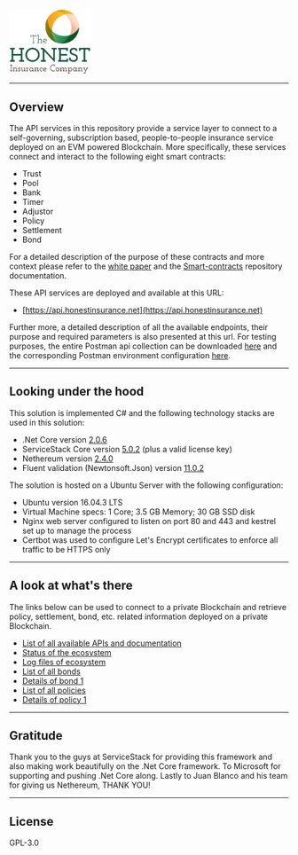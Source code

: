 [<img src="https://github.com/HonestInsurance/Resources/blob/master/branding/HIC_Logo_Vertical.png?raw=true" width="150">](https://www.honestinsurance.net)

-----------------------

## Overview

The API services in this repository provide a service layer to connect to a self-governing, subscription based, people-to-people insurance service deployed on an EVM powered Blockchain. More specifically, these services connect and interact to the following eight smart contracts:
* Trust
* Pool
* Bank
* Timer
* Adjustor 
* Policy
* Settlement
* Bond

For a detailed description of the purpose of these contracts and more context please refer to the [white paper](https://github.com/HonestInsurance/Resources/blob/master/research/WhitePaper-HonestInsurance.pdf?raw=true) and the [Smart-contracts](https://github.com/HonestInsurance/Smart-Contracts) repository documentation.

These API services are deployed and available at this URL:
* [https://api.honestinsurance.net](https://api.honestinsurance.net)

Further more, a detailed description of all the available endpoints, their purpose and required parameters is also presented at this url.
For testing purposes, the entire Postman api collection can be downloaded [here](https://github.com/HonestInsurance/Resources/blob/master/postman/HonestInsurance-API.postman_collection.json?raw=true) and the corresponding Postman environment configuration [here](https://github.com/HonestInsurance/Resources/blob/master/postman/HonestInsurance-API.postman_environment.json?raw=true).


-----------------------

## Looking under the hood

This solution is implemented C# and the following technology stacks are used in this solution:
* .Net Core version [2.0.6](https://github.com/dotnet/core)
* ServiceStack Core version [5.0.2](https://www.nuget.org/packages/ServiceStack.Core) (plus a valid license key)
* Nethereum version [2.4.0](https://www.nuget.org/packages/Nethereum.Web3/)
* Fluent validation (Newtonsoft.Json) version [11.0.2](https://www.nuget.org/packages/Newtonsoft.Json)

The solution is hosted on a Ubuntu Server with the following configuration:
* Ubuntu version 16.04.3 LTS
* Virtual Machine specs: 1 Core; 3.5 GB Memory; 30 GB SSD disk
* Nginx web server configured to listen on port 80 and 443 and kestrel set up to manage the process
* Certbot was used to configure Let's Encrypt certificates to enforce all traffic to be HTTPS only

-----------------------

## A look at what's there

The links below can be used to connect to a private Blockchain and retrieve policy, settlement, bond, etc. related information deployed on a private Blockchain.
* [List of all available APIs and documentation](https://api.honestinsurance.net)
* [Status of the ecosystem](https://api.honestinsurance.net/ecosystem/status?ContractAdr=0xf25186b5081ff5ce73482ad761db0eb0d25abfbf)
* [Log files of ecosystem](https://api.honestinsurance.net/ecosystem/logs?ContractAdr=0xf25186b5081ff5ce73482ad761db0eb0d25abfbf)
* [List of all bonds](https://api.honestinsurance.net/bond/list?ContractAdr=0xf25186b5081ff5ce73482ad761db0eb0d25abfbf)
* [Details of bond 1](https://api.honestinsurance.net/bond?ContractAdr=0xf25186b5081ff5ce73482ad761db0eb0d25abfbf&Idx=1)
* [List of all policies](https://api.honestinsurance.net/policy/list?ContractAdr=0xf25186b5081ff5ce73482ad761db0eb0d25abfbf)
* [Details of policy 1](https://api.honestinsurance.net/policy?ContractAdr=0xf25186b5081ff5ce73482ad761db0eb0d25abfbf&Idx=1)

-----------------------

## Gratitude

Thank you to the guys at ServiceStack for providing this framework and also making work beautifully on the .Net Core framework. To Microsoft for supporting and pushing .Net Core along. Lastly to Juan Blanco and his team for giving us Nethereum, THANK YOU!

-----------------------

## License

GPL-3.0